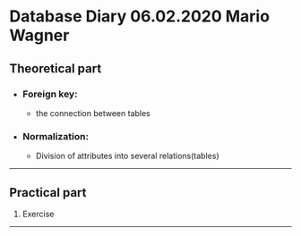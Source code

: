 # Database Diary 06.02.2020 Mario Wagner

## Theoretical part 


* ### Foreign key:
    * the connection between tables

* ### Normalization:
    * Division of attributes into several relations(tables)

---
## Practical part

1. Exercise


---